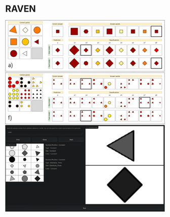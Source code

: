 # RAVEN
![example](images/example.png)
![example_2](images/example_2.png)
![sudoku](images/raven.png)

